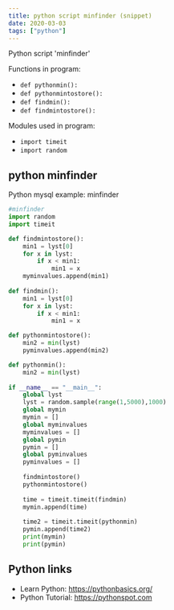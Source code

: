 ```yaml
---
title: python script minfinder (snippet)
date: 2020-03-03
tags: ["python"]
---
```

Python script 'minfinder'

Functions in program: 
* `def pythonmin():`
* `def pythonmintostore():`
* `def findmin():`
* `def findmintostore():`

Modules used in program: 
* `import timeit`
* `import random`

## python minfinder

Python mysql example: minfinder

```python
#minfinder
import random
import timeit

def findmintostore():
    min1 = lyst[0]
    for x in lyst:
        if x < min1:
            min1 = x
    myminvalues.append(min1)
    
def findmin():
    min1 = lyst[0]
    for x in lyst:
        if x < min1:
            min1 = x

def pythonmintostore():
    min2 = min(lyst)
    pyminvalues.append(min2)

def pythonmin():
    min2 = min(lyst)
    
if __name__ == "__main__":
    global lyst
    lyst = random.sample(range(1,5000),1000)
    global mymin
    mymin = []
    global myminvalues
    myminvalues = []
    global pymin
    pymin = []
    global pyminvalues
    pyminvalues = []
    
    findmintostore()
    pythonmintostore()
    
    time = timeit.timeit(findmin)
    mymin.append(time)
    
    time2 = timeit.timeit(pythonmin)
    pymin.append(time2)
    print(mymin)
    print(pymin)


```

## Python links

- Learn Python: https://pythonbasics.org/
- Python Tutorial: https://pythonspot.com
